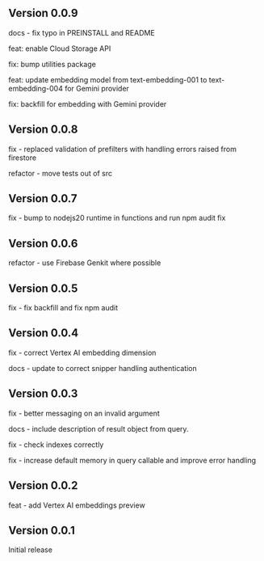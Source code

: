 ## Version 0.0.9

docs - fix typo in PREINSTALL and README

feat: enable Cloud Storage API

fix: bump utilities package

feat: update embedding model from text-embedding-001 to text-embedding-004 for Gemini provider

fix: backfill for embedding with Gemini provider

## Version 0.0.8

fix - replaced validation of prefilters with handling errors raised from firestore

refactor - move tests out of src

## Version 0.0.7

fix - bump to nodejs20 runtime in functions and run npm audit fix

## Version 0.0.6

refactor - use Firebase Genkit where possible

## Version 0.0.5

fix - fix backfill and fix npm audit

## Version 0.0.4

fix - correct Vertex AI embedding dimension

docs - update to correct snipper handling authentication

## Version 0.0.3

fix - better messaging on an invalid argument

docs - include description of result object from query.

fix - check indexes correctly

fix - increase default memory in query callable and improve error handling

## Version 0.0.2

feat - add Vertex AI embeddings preview

## Version 0.0.1

Initial release
